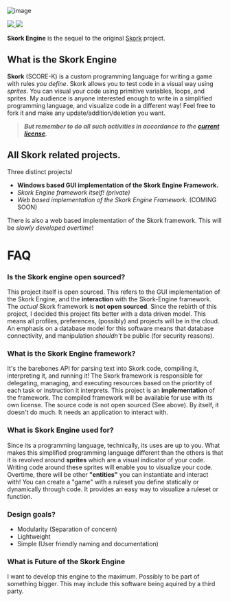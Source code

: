 ![image](https://i.imgur.com/yk7Gm3O.png)
<div align="left">
  <a href="https://twitter.com/iReapism">
    <img src="https://img.shields.io/badge/twitter-%40iReapism-55acee.svg?style=flat-square">
  </a>
  <a href="./LICENSE">
    <img src="https://img.shields.io/badge/license-apache-blue.svg?style=flat-square">
  </a>
</div>

**Skork Engine** is the sequel to the original [Skork](https://github.com/Reapism/Skork) project.

## What is the Skork Engine
**Skork** (SCORE-K) is a custom programming language for writing a game with rules *you define*. Skork allows you to test code in a 
visual way using *sprites*. You can visual your code using primitive variables, loops, and sprites. My audience is anyone 
interested enough to write in a simplified programming language, and visualize code in a different way! Feel free to fork it 
and make any update/addition/deletion you want. 

> ***But remember to do all such activities in accordance to the [current license](https://github.com/Reapism/Skork-Engine/blob/master/LICENSE).***

## All Skork related projects.
Three distinct projects! 
* **Windows based GUI implementation of the Skork Engine Framework.**
* *Skork Engine framework itself! (private)*
* *Web based implementation of the Skork Engine Framework.* (COMING SOON)

There is also a web based implementation of the Skork framework. This will be *slowly developed overtime*!

# FAQ 
### Is the Skork engine open sourced?
This project itself is open sourced. This refers to the GUI implementation of the Skork Engine, and the **interaction** with the Skork-Engine framework. The *actual* Skork framework is **not open sourced**. Since the rebirth of this project, I decided this project
fits better with a data driven model. This means all profiles, preferences, (possibly) and projects will be in the cloud.
An emphasis on a database model for this software means that database connectivity, and manipulation *shouldn't* be public (for
security reasons).

### What is the Skork Engine framework?
It's the barebones API for parsing text into Skork code, compiling it, interpreting it, and running it! The Skork framework
is responsible for delegating, managing, and executing resources based on the priortity of each task or instruction it interprets. 
This project is an **implementation** of the framework. The compiled framework will be available for use with its own license. The source code is not open sourced (See above). By itself, it doesn't do much. It needs an application to interact with. 

### What is Skork Engine used for?
Since its a programming language, technically, its uses are up to you. What makes this simplified programming language
different than the others is that it is revolved around **sprites** which are a visual indicator of your code. Writing code
around these sprites will enable you to visualize your code. Overtime, there will be other **"entities"** you can instantiate
and interact with! You can create a "game" with a ruleset you define statically or dynamically through code. It provides an
easy way to visualize a ruleset or function.

### Design goals?
* Modularity (Separation of concern)
* Lightweight
* Simple (User friendly naming and documentation)

### What is Future of the Skork Engine
I want to develop this engine to the maximum. Possibly to be part of something bigger. This may include this software being aquired
by a third party.
